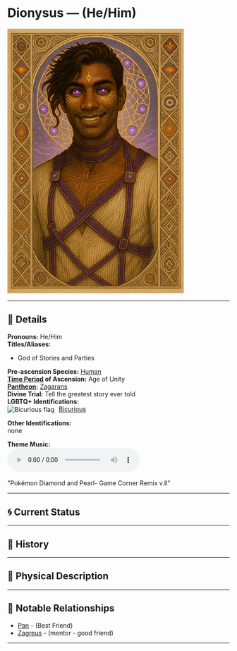 # Dionysus — (He/Him)

<!-- Optional -->
<img src="dionysus.jpg" alt="Dionysus" style="height: 600px; width: auto;" />

---

## 📕 Details
**Pronouns:** He/Him  
**Titles/Aliases:**  
  - God of Stories and Parties  

**Pre-ascension Species:** [Human](../../../species/human/index.md)  
**[Time Period](../../history/time_periods/) of Ascension:** Age of Unity  
**[Pantheon](../../../pantheons):** [Zagarans](../../../pantheons/zagarans/index.md)  
**Divine Trial:** Tell the greatest story ever told  
**LGBTQ+ Identifications:**  
      <img src="../../flags/bicurious.jpg" alt="Bicurious flag" width="30" style="vertical-align: middle; margin-right: 6px;">
  [Bicurious](../../../identifiers/bicurious/index.md)  

**Other Identifications:**  
  none  

**Theme Music:**  
<audio controls>
  <source src="dionysus_|_pokémon_diamond_and_pearl-_game_corner_remix_v.ii.mp4" type="audio/mpeg">
  Your browser does not support the audio element.
</audio>

"Pokémon Diamond and Pearl- Game Corner Remix v.II"  




---

## 🌀 Current Status


---

## 📜 History


---

## 👤 Physical Description


---
## 🧩 Notable Relationships
  - [Pan](../pan/index.md) - (Best Friend)  
  - [Zagreus](../zagreus/index.md) - (mentor - good friend)  

---
